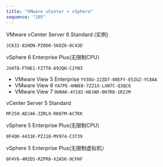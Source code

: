 ```yaml
---
title: "VMware vCenter + vSphere"
sequence: "105"
---
```


VMware vCenter Server 6 Standard (实例)

```text
JC632-82HDN-PZ0D0-5K8Z6-0C43D
```

vSphere 6 Enterprise Plus(无限制CPU）

```text
JU4T8-FTHE1-FZ7T8-692QH-C2YN3
```

- VMware View 5 Enterprise `YV38U-22ZD7-08EFY-E5ZGZ-YC8AA`
- VMware View 6  `YA7PE-4HWE0-7ZZ1X-LXW7C-Q3QC6`
- VMware View 7  `9H0AK-4Y192-H8JAR-0H7R0-1RZJM`

vCenter Server 5 Standard

```text
MF250-ADJ46-ZZRL9-RK07M-ACTKK
```

vSphere 5 Enterprise Plus(无限制CPU）

```text
0F4QK-4431K-PZJ18-MV974-C3739
```

vSphere 5 Enterprise Plus(无限制虚拟机）

```text
0F4Y6-4M2D5-RZPR8-X2A5K-9CFHF
```
